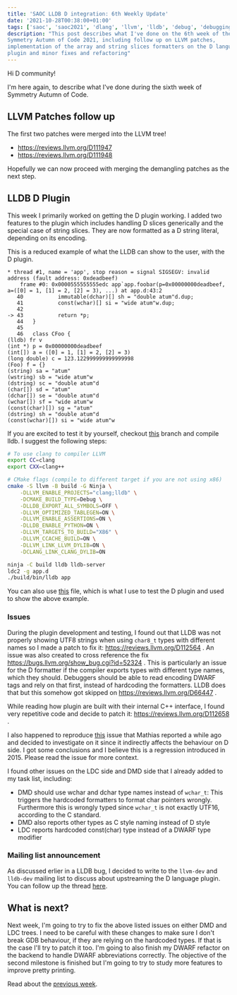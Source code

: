 ```yaml
---
title: 'SAOC LLDB D integration: 6th Weekly Update'
date: '2021-10-28T00:38:00+01:00'
tags: ['saoc', 'saoc2021', 'dlang', 'llvm', 'lldb', 'debug', 'debugging', 'dwarf']
description: "This post describes what I've done on the 6th week of the
Symmetry Autumn of Code 2021, including follow up on LLVM patches,
implementation of the array and string slices formatters on the D language
plugin and minor fixes and refactoring"
---
```


Hi D community!

I'm here again, to describe what I've done during the sixth week of Symmetry
Autumn of Code.

## LLVM Patches follow up

The first two patches were merged into the LLVM tree!

- https://reviews.llvm.org/D111947
- https://reviews.llvm.org/D111948

Hopefully we can now proceed with merging the demangling patches as the next
step.

## LLDB D Plugin

This week I primarily worked on getting the D plugin working. I added two
features to the plugin which includes handling D slices generically and the
special case of string slices. They are now formatted as a D string literal,
depending on its encoding.

This is a reduced example of what the LLDB can show to the user, with the D
plugin.

```
* thread #1, name = 'app', stop reason = signal SIGSEGV: invalid address (fault address: 0xdeadbeef)
    frame #0: 0x0000555555555edc app`app.foobar(p=0x00000000deadbeef, a=([0] = 1, [1] = 2, [2] = 3), ...) at app.d:43:2
   40           immutable(dchar)[] sh = "double atum"d.dup;
   41           const(wchar)[] si = "wide atum"w.dup;
   42
-> 43           return *p;
   44   }
   45
   46   class CFoo {
(lldb) fr v
(int *) p = 0x00000000deadbeef
(int[]) a = ([0] = 1, [1] = 2, [2] = 3)
(long double) c = 123.122999999999999998
(Foo) f = {}
(string) sa = "atum"
(wstring) sb = "wide atum"w
(dstring) sc = "double atum"d
(char[]) sd = "atum"
(dchar[]) se = "double atum"d
(wchar[]) sf = "wide atum"w
(const(char)[]) sg = "atum"
(dstring) sh = "double atum"d
(const(wchar)[]) si = "wide atum"w
```

If you are excited to test it by yourself, checkout
[this](https://github.com/ljmf00/llvm-project/commits/llvm-plugin-d) branch and
compile lldb. I suggest the following steps:

```bash
# To use clang to compiler LLVM
export CC=clang
export CXX=clang++

# CMake flags (compile to different target if you are not using x86)
cmake -S llvm -B build -G Ninja \
	-DLLVM_ENABLE_PROJECTS="clang;lldb" \
	-DCMAKE_BUILD_TYPE=Debug \
	-DLLDB_EXPORT_ALL_SYMBOLS=OFF \
	-DLLVM_OPTIMIZED_TABLEGEN=ON \
	-DLLVM_ENABLE_ASSERTIONS=ON \
	-DLLDB_ENABLE_PYTHON=ON \
	-DLLVM_TARGETS_TO_BUILD="X86" \
	-DLLVM_CCACHE_BUILD=ON \
	-DLLVM_LINK_LLVM_DYLIB=ON \
	-DCLANG_LINK_CLANG_DYLIB=ON

ninja -C build lldb lldb-server
ldc2 -g app.d
./build/bin/lldb app
```

You can also use
[this](../../public/assets/posts/d-saoc-2021-06/app.d) file,
which is what I use to test the D plugin and used to show the above example.

### Issues

During the plugin development and testing, I found out that LLDB was not
properly showing UTF8 strings when using `char8_t` types with different names
so I made a patch to fix it: https://reviews.llvm.org/D112564 . An issue was
also created to cross reference the fix
https://bugs.llvm.org/show_bug.cgi?id=52324 . This is particularly an issue for
the D formatter if the compiler exports types with different type names, which
they should.  Debuggers should be able to read encoding DWARF tags and rely on
that first, instead of hardcoding the formatters. LLDB does that but this
somehow got skipped on https://reviews.llvm.org/D66447 .

While reading how plugin are built with their internal C++ interface, I found
very repetitive code and decide to patch it: https://reviews.llvm.org/D112658 .

I also happened to reproduce
[this](https://bugs.llvm.org/show_bug.cgi?id=45856) issue that Mathias reported
a while ago and decided to investigate on it since it indirectly affects the
behaviour on D side. I got some conclusions and I believe this is a regression
introduced in 2015. Please read the issue for more context.

I found other issues on the LDC side and DMD side that I already added to my
task list, including:
- DMD should use wchar and dchar type names instead of `wchar_t`: This triggers
  the hardcoded formatters to format char pointers wrongly. Furthermore this is
  wrongly typed since `wchar_t` is not exactly UTF16, according to the C
  standard.
- DMD also reports other types as C style naming instead of D style
- LDC reports hardcoded const(char) type instead of a DWARF type modifier

### Mailing list announcement

As discussed erlier in a LLDB bug, I decided to write to the `llvm-dev` and
`lldb-dev` mailing list to discuss about upstreaming the D language plugin. You
can follow up the thread
[here](https://lists.llvm.org/pipermail/lldb-dev/2021-October/017101.html).

## What is next?

Next week, I'm going to try to fix the above listed issues on either DMD and
LDC trees. I need to be careful with these changes to make sure I don't break
GDB behaviour, if they are relying on the hardcoded types. If that is the case
I'll try to patch it too. I'm going to also finish my DWARF refactor on the
backend to handle DWARF abbreviations correctly. The objective of the second
milestone is finished but I'm going to try to study more features to improve
pretty printing.

Read about the [previous week](../d-saoc-2021-05/).
